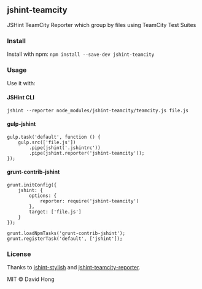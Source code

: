 ## jshint-teamcity

JSHint TeamCity Reporter which group by files using TeamCity Test Suites

### Install

Install with npm: `npm install --save-dev jshint-teamcity`

### Usage

Use it with:

#### JSHint CLI

```
jshint --reporter node_modules/jshint-teamcity/teamcity.js file.js
```

#### gulp-jshint

```
gulp.task('default', function () {
	gulp.src(['file.js'])
		.pipe(jshint('.jshintrc'))
		.pipe(jshint.reporter('jshint-teamcity'));
});
```

#### grunt-contrib-jshint

```
grunt.initConfig({
	jshint: {
		options: {
			reporter: require('jshint-teamcity')
		},
		target: ['file.js']
	}
});

grunt.loadNpmTasks('grunt-contrib-jshint');
grunt.registerTask('default', ['jshint']);
```

### License

Thanks to [jshint-stylish](https://github.com/sindresorhus/jshint-stylish) and [jshint-teamcity-reporter](https://github.com/e-conomic/jshint-teamcity-reporter).

MIT © David Hong
